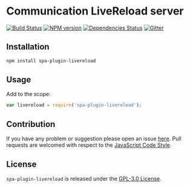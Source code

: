 Communication LiveReload server
===============================

[![Build Status](https://img.shields.io/travis/spasdk/plugin-livereload.svg?style=flat-square)](https://travis-ci.org/spasdk/plugin-livereload)
[![NPM version](https://img.shields.io/npm/v/spa-plugin-livereload.svg?style=flat-square)](https://www.npmjs.com/package/spa-plugin-livereload)
[![Dependencies Status](https://img.shields.io/david/spasdk/plugin-livereload.svg?style=flat-square)](https://david-dm.org/spasdk/plugin-livereload)
[![Gitter](https://img.shields.io/badge/gitter-join%20chat-blue.svg?style=flat-square)](https://gitter.im/DarkPark/spasdk)


## Installation ##

```bash
npm install spa-plugin-livereload
```


## Usage ##

Add to the scope:

```js
var livereload = require('spa-plugin-livereload');
```


## Contribution ##

If you have any problem or suggestion please open an issue [here](https://github.com/spasdk/plugin-livereload/issues).
Pull requests are welcomed with respect to the [JavaScript Code Style](https://github.com/DarkPark/jscs).


## License ##

`spa-plugin-livereload` is released under the [GPL-3.0 License](http://opensource.org/licenses/GPL-3.0).
